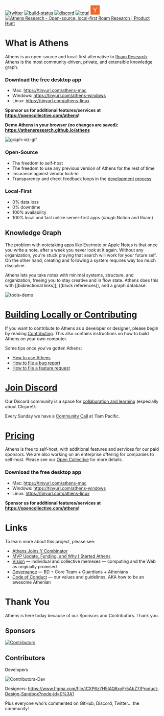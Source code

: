 [![twitter](https://img.shields.io/twitter/follow/athensresearch?label=Follow&style=social)](https://twitter.com/athensresearch)
[![build-status](https://img.shields.io/github/workflow/status/athensresearch/athens/build)](https://github.com/athensresearch/athens/actions)
[![discord](https://img.shields.io/discord/708122962422792194?label=discord&logo=Discord)](https://discord.gg/GCJaV3V)
[![total](https://opencollective.com/athens/tiers/badge.svg)](https://opencollective.com/athens) 
<img alt="Athens is proudly backed by Y Combinator (W21)" src="./doc/yc.png" width="30" height="30" />
<a href="https://www.producthunt.com/posts/athens-research?utm_source=badge-featured&utm_medium=badge&utm_souce=badge-athens-research" target="_blank"><img src="https://api.producthunt.com/widgets/embed-image/v1/featured.svg?post_id=286558&theme=light" alt="Athens Research - Open-source, local-first Roam Research | Product Hunt" style="width: 250px; height: 54px;" width="140" height="30" /></a>

# What is Athens

Athens is an open-source and local-first alternative to [Roam Research](https://roamresearch.com/). Athens is the most community-driven, private, and extensible knowledge graph.

### Download the free desktop app

- Mac: https://tinyurl.com/athens-mac
- Windows: https://tinyurl.com/athens-windows
- Linux: https://tinyurl.com/athens-linux

**Sponsor us for additional features/services at https://opencollective.com/athens!**

**Demo Athens in your browser (no changes are saved): https://athensresearch.github.io/athens**

![graph-viz-gif](https://athens-assets-1.s3.us-east-2.amazonaws.com/hero-2.png)

### Open-Source

- The freedom to self-host
- The freedom to use any previous version of Athens for the rest of time
- Insurance against vendor lock-in
- Transparency and direct feedback loops in the [development](https://loom.com/share/folder/5582cfd8099a4dbda63b61213d5d9152) [process](https://github.com/athensresearch/athens/issues)

### Local-First

- 0% data loss
- 0% downtime
- 100% availability
- 100% local and fast unlike server-first apps (*cough* Notion and Roam)

## Knowledge Graph

The problem with notetaking apps like Evernote or Apple Notes is that once you write a note, after a week you never look at it again. Without any organization, you're stuck praying that search will work for your future self. On the other hand, creating and following a system requires way too much discipline.

Athens lets you take notes with minimal systems, structure, and organization, freeing you to stay creative and in flow state. Athens does this with [[bidirectional links]], ((block references)), and a graph database.

![tools-demo](https://athens-assets-1.s3.us-east-2.amazonaws.com/tools.png)

# [Building Locally or Contributing](CONTRIBUTING.md)

If you want to contribute to Athens as a developer or designer, please begin by reading [Contributing](CONTRIBUTING.md). This also contains instructions on how to build Athens on your own computer.

Some tips once you've gotten Athens:
- [How to use Athens](https://www.loom.com/share/ee5120d1f69d4ce0aab923de71caedd0)
- [How to file a bug report](https://www.loom.com/share/e69857c0f65f4232ab10dd78f47c4c44)
- [How to file a feature request](https://www.loom.com/share/dea9e3b3e7424f97a84e2fb81daed9c9)

# [Join Discord](https://discord.gg/GCJaV3V)

Our Discord community is a space for [collaboration and learning](CODE_OF_CONDUCT.md#values) (especially about Clojure!).

Every Sunday we have a [Community Call](https://loom.com/share/folder/ad4f7f087c8e4736a28983889102fa70) at 11am Pacific.

# [Pricing](https://opencollective.com/athens)

Athens is free to self-host, with additional features and services for our paid sponsors. We are also working on an enterprise offering for companies to self-host. Please see our [Open Collective](https://opencollective.com/athens) for more details.

### Download the free desktop app

- Mac: https://tinyurl.com/athens-mac
- Windows: https://tinyurl.com/athens-windows
- Linux: https://tinyurl.com/athens-linux

**Sponsor us for additional features/services at https://opencollective.com/athens!**

# Links

To learn more about this project, please see:

- [Athens Joins Y Combinator](https://www.notion.so/athensresearch/Athens-Joins-Y-Combinator-86b9dfa30f4141e5bf072fad8f95a6c7)
- [MVP Update, Funding, and Why I Started Athens](https://www.notion.so/athensresearch/MVP-Update-Funding-and-Why-I-Started-Athens-e68822f0c3654660ae621cdcbf932bc4)
- [Vision](VISION.md) — individual and collective memexes — computing and the Web as originally promised
- [Governance](GOVERNANCE.md) — BD + Core Team + Guardians + Athenians
- [Code of Conduct](CODE_OF_CONDUCT.md) — our values and guidelines, AKA how to be an awesome Athenian

# Thank You

Athens is here today because of our Sponsors and Contributors. Thank you.

## Sponsors

[![Contributors](https://athens-assets-1.s3.us-east-2.amazonaws.com/sponsor-faces.png)](https://opencollective.com/athens)

## Contributors

Developers

![Contributors-Dev](https://athens-assets-1.s3.us-east-2.amazonaws.com/contributor-faces.png)

Designers: https://www.figma.com/file/iCXP6z7H5IAQ6xyFr5AbZ7/Product-Design-Sandbox?node-id=0%3A1

Plus everyone who's commented on GitHub, Discord, Twitter... the community!

